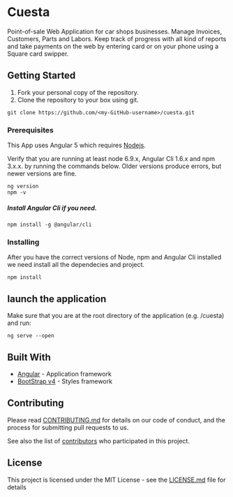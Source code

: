 # Cuesta

Point-of-sale Web Application for car shops businesses. Manage Invoices, Customers, Parts and Labors. Keep track of progress with all kind of reports and take payments on the web by entering card or on your phone using a Square card swipper.

## Getting Started

1. Fork your personal copy of the repository.
2. Clone the repository to your box using git. 
```
git clone https://github.com/<my-GitHub-username>/cuesta.git
```

### Prerequisites

This App uses Angular 5 which requires [Nodejs](https://nodejs.org/en/download).

Verify that you are running at least node 6.9.x, Angular Cli 1.6.x and npm 3.x.x. by running the commands below. Older versions produce errors, but newer versions are fine.

```
ng version
npm -v
```

##### Install Angular Cli if you need.
```
npm install -g @angular/cli
``` 

### Installing

After you have the correct versions of Node, npm and Angular Cli installed we need install all the dependecies and project.

```
npm install
```

## launch the application

Make sure that you are at the root directory of the application (e.g. /cuesta) and run:
```
ng serve --open
```

## Built With

* [Angular](https://angular.io/) - Application framework
* [BootStrap v4](https://v4-alpha.getbootstrap.com) - Styles framework

## Contributing

Please read [CONTRIBUTING.md](https://gist.github.com/PurpleBooth/b24679402957c63ec426) for details on our code of conduct, and the process for submitting pull requests to us.


See also the list of [contributors](https://github.com/your/project/contributors) who participated in this project.

## License

This project is licensed under the MIT License - see the [LICENSE.md](LICENSE.md) file for details
